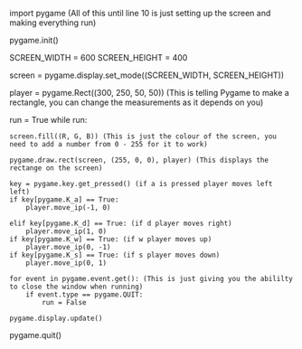 
import pygame (All of this until line 10 is just setting up the screen and making everything run)

pygame.init()

SCREEN_WIDTH = 600
SCREEN_HEIGHT = 400

screen = pygame.display.set_mode((SCREEN_WIDTH, SCREEN_HEIGHT))

player = pygame.Rect((300, 250, 50, 50)) (This is telling Pygame to make a rectangle, you can change the measurements as it depends on you)

run = True
while run:

    screen.fill((R, G, B)) (This is just the colour of the screen, you need to add a number from 0 - 255 for it to work)

    pygame.draw.rect(screen, (255, 0, 0), player) (This displays the rectange on the screen)
        
    key = pygame.key.get_pressed() (if a is pressed player moves left left)
    if key[pygame.K_a] == True:
        player.move_ip(-1, 0)
        
    elif key[pygame.K_d] == True: (if d player moves right)
        player.move_ip(1, 0) 
    if key[pygame.K_w] == True: (if w player moves up)
        player.move_ip(0, -1)
    if key[pygame.K_s] == True: (if s player moves down)
        player.move_ip(0, 1)

    for event in pygame.event.get(): (This is just giving you the abililty to close the window when running)
        if event.type == pygame.QUIT:
            run = False

    pygame.display.update()

pygame.quit()
